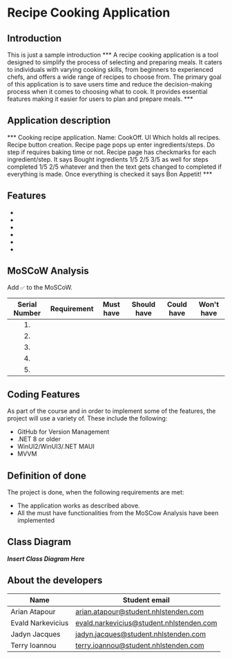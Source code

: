 # **Recipe Cooking Application**

## Introduction

This is just a sample introduction
*** A recipe cooking application is a tool designed to simplify the process of selecting and preparing meals. It caters to individuals with varying cooking skills, from beginners to experienced chefs, and offers a wide range of recipes to choose from. The primary goal of this application is to save users time and reduce the decision-making process when it comes to choosing what to cook. It provides essential features making it easier for users to plan and prepare meals. ***

## Application description
*** Cooking recipe application. Name: CookOff. UI Which holds all recipes. Recipe button creation. Recipe page pops up enter ingredients/steps. Do step if requires baking time or not. Recipe page has checkmarks for each ingredient/step. It says Bought ingredients 1/5 2/5 3/5 as well for steps completed 1/5 2/5 whatever and then the text gets changed to completed if everything is made. Once everything is checked it says Bon Appetit! ***

## Features
- 
- 
- 
- 
- 
- 

## MoSCoW Analysis
Add `✅` to the MoSCoW. 

| Serial Number | Requirement                                                       |  Must have  | Should have | Could have  | Won't have  |
|:-------------:|-------------------------------------------------------------------|:-----------:|:-----------:|:-----------:|:-----------:|
|      1.       |                                                                   |             |             |             |             |
|      2.       |                                                                   |             |             |             |             |
|      3.       |                                                                   |             |             |             |             |
|      4.       |                                                                   |             |             |             |             |
|      5.       |                                                                   |             |             |             |             |


## Coding Features
As part of the course and in order to implement some of the features, the project will use a variety of. These include the following:

- GitHub for Version Management
- .NET 8 or older 
- WinUI2/WinUI3/.NET MAUI
- MVVM

## Definition of done
The project is done, when the following requirements are met:

- The application works as described above.
- All the must have functionalities from the MoSCow Analysis have been implemented

## Class Diagram
***Insert Class Diagram Here***

## About the developers
| Name              | Student email                                                                               |
|-------------------|---------------------------------------------------------------------------------------------|
| Arian Atapour     | [arian.atapour@student.nhlstenden.com](mailto:arian.atapour@student.nhlstenden.com)         |
| Evald Narkevicius | [evald.narkevicius@student.nhlstenden.com](mailto:evald.narkevicius@student.nhlstenden.com) |
| Jadyn Jacques     | [jadyn.jacques@student.nhlstenden.com](mailto:jadyn.jacques@student.nhlstenden.com)         |
| Terry Ioannou     | [terry.ioannou@student.nhlstenden.com](mailto:terry.ioannou@student.nhlstenden.com)         |